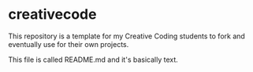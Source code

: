 # creativecode
This repository is a template for my Creative Coding students to fork and eventually use for their own projects.

This file is called README.md and it's basically text.